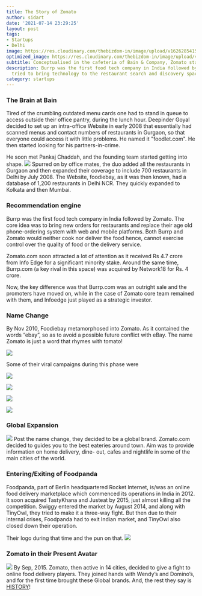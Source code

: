 ```yaml
---
title: The Story of Zomato
author: sidart
date: '2021-07-14 23:29:25'
layout: post
tags:
- Startups
- Delhi
image: https://res.cloudinary.com/thebizdom-in/image/upload/v1626285415/Tasty_Food_by_Slidesgo_tswvjs.png
optimized_image: https://res.cloudinary.com/thebizdom-in/image/upload/v1626285415/Tasty_Food_by_Slidesgo_tswvjs.png
subtitle: Conceptualised in the cafeteria of Bain & Company, Zomato started as “Foodiebay”.
description: Burrp was the first food tech company in India followed by Zomato; both
  tried to bring technology to the restaurant search and discovery space.
category: startups
---
```


### The Brain at Bain
Tired of the crumbling outdated menu cards one had to stand in queue to access outside their office pantry, during the lunch hour. Deepinder Goyal decided to set up an intra-office Website in early 2008 that essentially had scanned menus and contact numbers of restaurants in Gurgaon, so that everyone could access it with little problems. He named it "foodlet.com". He then started looking for his partners-in-crime.

He soon met Pankaj Chaddah, and the founding team started getting into shape.
![](https://res.cloudinary.com/thebizdom-in/image/upload/v1626286316/zomato2_ztkmba.jpg)
Spurred on by office mates, the duo added all the restaurants in Gurgaon and then expanded their coverage to include 700 restaurants in Delhi by July 2008. The Website, foodiebay, as it was then known, had a database of 1,200 restaurants in Delhi NCR. They quickly expanded to Kolkata and then Mumbai. 

### Recommendation engine
Burrp was the first food tech company in India followed by Zomato.
The core idea was to bring new orders for restaurants and replace their age old phone-ordering system with web and mobile platforms. Both Burrp and Zomato would neither cook nor deliver the food hence, cannot exercise control over the quality of food or the delivery service. 

Zomato.com soon attracted a lot of attention as it received Rs 4.7 crore from Info Edge for a significant minority stake. Around the same time, Burrp.com (a key rival in this space) was acquired by Network18 for Rs. 4 crore. 

Now, the key difference was that Burrp.com was an outright sale and the promoters have moved on, while in the case of Zomato core team remained with them, and Infoedge just played as a strategic investor. 

### Name Change
By Nov 2010, Foodiebay metamorphosed into Zomato. As it contained the words “ebay”, so as to avoid a possible future conflict with eBay. The name Zomato is just a word that rhymes with tomato!

![](https://res.cloudinary.com/thebizdom-in/image/upload/v1626285419/Tasty_Food1_oct85z.png)

Some of their viral campaigns during this phase were

![](https://res.cloudinary.com/thebizdom-in/image/upload/v1626285412/546239_536130839746336_1624916889_n_v8vzfy.jpg)

![](https://res.cloudinary.com/thebizdom-in/image/upload/v1626285413/290374_323295481029874_1423848064_o_bee8lg.jpg)

![](https://res.cloudinary.com/thebizdom-in/image/upload/v1626285414/843064_614764161883003_990822968_o_jxv5fo.jpg)

![](https://res.cloudinary.com/thebizdom-in/image/upload/v1626285413/665503_562726367086783_890846013_o_zf3zml.jpg)
### Global Expansion
![](https://res.cloudinary.com/thebizdom-in/image/upload/v1626285414/1421084_10153986356825468_4379415319105052298_o_oyw0bo.jpg)
Post the name change, they decided to be a global brand. Zomato.com decided to guides you to the best eateries around town. Aim was to provide information on home delivery, dine- out, cafes and nightlife in some of the main cities of the world.

### Entering/Exiting of Foodpanda
Foodpanda, part of Berlin headquartered Rocket Internet, is/was an online food delivery marketplace which commenced its operations in India in 2012. It soon acquired TastyKhana and Justeat by 2015, just almost killing all the competition. Swiggy entered the market by August 2014, and along with TinyOwl, they tried to make it a three-way fight. But then due to their internal crises, Foodpanda had to exit Indian market, and TinyOwl also closed down their operation. 

Their logo during that time and the pun on that.
![](https://res.cloudinary.com/thebizdom-in/image/upload/v1626285412/1_xvperu.jpg)

### Zomato in their Present Avatar 
![](http://)
By Sep, 2015. Zomato, then active in 14 cities, decided to give a fight to online food delivery players. They joined hands with Wendy’s and Domino’s, and for the first time brought these Global brands. And, the rest they say is [HISTORY](https://www.thebizdom.in/the-narrative-of-zomatos-ipo/)!
